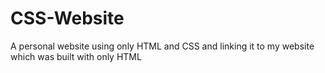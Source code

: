 # CSS-Website
A personal website using only HTML and CSS and linking it to my website which was built with only HTML
